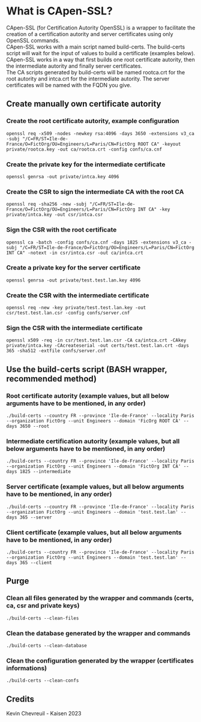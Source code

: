 # What is CApen-SSL?

CApen-SSL (for Certification Autority OpenSSL) is a wrapper to facilitate the creation of a certification autority and server certificates using only OpenSSL commands.  
CApen-SSL works with a main script named build-certs. The build-certs script will wait for the input of values to build a certificate (examples below).  
CApen-SSL works in a way that first builds one root certificate autority, then the intermediate autority and finally server certificates.  
The CA scripts generated by build-certs will be named rootca.crt for the root autority and intca.crt for the intermediate autority. The server certificates will be named with the FQDN you give.

## Create manually own certificate autority

### Create the root certificate autority, example configuration

```openssl req -x509 -nodes -newkey rsa:4096 -days 3650 -extensions v3_ca -subj "/C=FR/ST=Ile-de-France/O=FictOrg/OU=Engineers/L=Paris/CN=FictOrg ROOT CA" -keyout private/rootca.key -out ca/rootca.crt -config confs/ca.cnf```

### Create the private key for the intermediate certificate

```openssl genrsa -out private/intca.key 4096```

### Create the CSR to sign the intermediate CA with the root CA

```openssl req -sha256 -new -subj "/C=FR/ST=Ile-de-France/O=FictOrg/OU=Engineers/L=Paris/CN=FictOrg INT CA" -key private/intca.key -out csr/intca.csr```

### Sign the CSR with the root certificate

```openssl ca -batch -config confs/ca.cnf -days 1825 -extensions v3_ca -subj "/C=FR/ST=Ile-de-France/O=FictOrg/OU=Engineers/L=Paris/CN=FictOrg INT CA" -notext -in csr/intca.csr -out ca/intca.crt```

### Create a private key for the server certificate

```openssl genrsa -out private/test.test.lan.key 4096```

### Create the CSR with the intermediate certificate

```openssl req -new -key private/test.test.lan.key -out csr/test.test.lan.csr -config confs/server.cnf```

### Sign the CSR with the intermediate certificate

```openssl x509 -req -in csr/test.test.lan.csr -CA ca/intca.crt -CAkey private/intca.key -CAcreateserial -out certs/test.test.lan.crt -days 365 -sha512 -extfile confs/server.cnf```

## Use the build-certs script (BASH wrapper, recommended method)

### Root certificate autority (example values, but all below arguments have to be mentioned, in any order)
```./build-certs --country FR --province 'Ile-de-France' --locality Paris --organization FictOrg --unit Engineers --domain 'FicOrg ROOT CA' --days 3650 --root```

### Intermediate certification autority (example values, but all below arguments have to be mentioned, in any order)
```./build-certs --country FR --province 'Ile-de-France' --locality Paris --organization FictOrg --unit Engineers --domain 'FictOrg INT CA' --days 1825 --intermediate```

### Server certificate (example values, but all below arguments have to be mentioned, in any order)
```./build-certs --country FR --province 'Ile-de-France' --locality Paris --organization FictOrg --unit Engineers --domain 'test.test.lan' --days 365 --server```

### Client certificate (example values, but all below arguments have to be mentioned, in any order)
```./build-certs --country FR --province 'Ile-de-France' --locality Paris --organization FictOrg --unit Engineers --domain 'test.test.lan' --days 365 --client```

## Purge

### Clean all files generated by the wrapper and commands (certs, ca, csr and private keys)
```./build-certs --clean-files```

### Clean the database generated by the wrapper and commands
```./build-certs --clean-database```

### Clean the configuration generated by the wrapper (certificates informations)
```./build-certs --clean-confs```

## Credits
Kevin Chevreuil - Kaisen 2023
